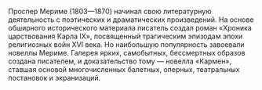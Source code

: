 <!--2017-01-04 13:46:52-->
Проспер Мериме (1803—1870) начинал свою литературную деятельность с поэтических и драматических произведений. На основе обширного исторического материала писатель создал роман «Хроника царствования Карла IX», посвященный трагическим эпизодам эпохи религиозных войн XVI века. Но наибольшую популярность завоевали новеллы Мериме. Галерея ярких, самобытных, бессмертных образов создана писателем, и доказательство тому — новелла «Кармен», ставшая основой многочисленных балетных, оперных, театральных постановок и экранизаций.